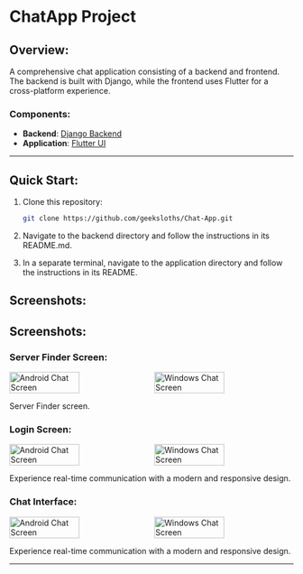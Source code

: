 # ChatApp Project

## Overview: 
A comprehensive chat application consisting of a backend and frontend. The backend is built with Django, while the frontend uses Flutter for a cross-platform experience.

### Components:
- **Backend**: [Django Backend](backend/README.md)
- **Application**: [Flutter UI](application/README.md)

---

## Quick Start:

1. Clone this repository:
   ```bash
   git clone https://github.com/geeksloths/Chat-App.git
2. Navigate to the backend directory and follow the instructions in its README.md.

3. In a separate terminal, navigate to the application directory and follow the instructions in its README.

## Screenshots:

## Screenshots:

### Server Finder Screen:
<div style="display: flex; gap: 10px;width:100%;">
  <img src="./mockups/login-android-m.png" alt="Android Chat Screen" width="50%" />
  <img src="./mockups/login-windows-m.png" alt="Windows Chat Screen" width="50%" />
</div>

Server Finder screen.

### Login Screen:
<div style="display: flex; gap: 10px;width:100%;">
  <img src="./mockups/server_finder_android_m.png" alt="Android Chat Screen" width="50%" />
  <img src="./mockups/server_finder_windows_m.png" alt="Windows Chat Screen" width="50%" />
</div>

Experience real-time communication with a modern and responsive design.

### Chat Interface:
<div style="display: flex; gap: 10px;width:100%;">
  <img src="./mockups/chat_screen_android-m.png" alt="Android Chat Screen" width="50%" />
  <img src="./mockups/chat_screen_windows-m.png" alt="Windows Chat Screen" width="50%" />
</div>

Experience real-time communication with a modern and responsive design.

---